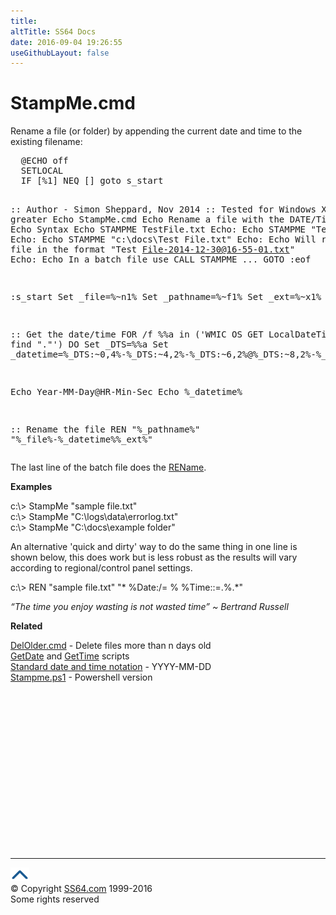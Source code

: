 ```yaml
---
title:
altTitle: SS64 Docs
date: 2016-09-04 19:26:55
useGithubLayout: false
---
```

<!-- #BeginLibraryItem "/Library/head_ntsyntax.lbi" --><!-- #EndLibraryItem --><h1>StampMe.cmd</h1>
<p>Rename a file (or folder) by appending the current date and time to the existing filename:</p>
<pre>  @ECHO off
  SETLOCAL
  IF [%1] NEQ [] goto s_start

  :: Author - Simon Sheppard, Nov 2014
  :: Tested for Windows XP Pro or greater
  Echo StampMe.cmd
  Echo Rename a file with the DATE/Time
  Echo:
  Echo Syntax
  Echo    STAMPME TestFile.txt
  Echo:
  Echo    STAMPME "Test File.txt"
  Echo:
  Echo    STAMPME "c:\docs\Test File.txt"
  Echo:
  Echo    Will rename the file in the format "Test File-2014-12-30@16-55-01.txt"
  Echo:
  Echo    In a batch file use CALL STAMPME ...
  GOTO :eof
  
  :s_start
  Set _file=%~n1%
  Set _pathname=%~f1%
  Set _ext=%~x1%
  
  :: Get the date/time
  FOR /f %%a in ('WMIC OS GET LocalDateTime ^| find "."') DO Set _DTS=%%a
  Set _datetime=%_DTS:~0,4%-%_DTS:~4,2%-%_DTS:~6,2%@%_DTS:~8,2%-%_DTS:~10,2%-%_DTS:~12,2%

  Echo   Year-MM-Day@HR-Min-Sec
  Echo   %_datetime%
  
  :: Rename the file
  REN "%_pathname%" "%_file%-%_datetime%%_ext%"</pre>
<p>The last  line  of the batch file does the <a href="ren.html">REName</a>.
</p><p><b>Examples</b>
</p><p class="code">c:\&gt; StampMe "sample file.txt"
<br>
c:\&gt; StampMe "C:\logs\data\errorlog.txt"<br>
c:\&gt; StampMe "C:\docs\example folder"
</p><p>An alternative 'quick and dirty' way to do the same thing in one line is shown below, this does work but is less robust as the results will vary according to regional/control panel settings.
</p><p class="code">c:\&gt; REN "sample file.txt" "* %Date:/= % %Time::=.%.*" 
</p><p class="quote"><i>“The time you enjoy wasting is not wasted time” ~ Bertrand Russell</i></p>
<p><b>Related</b>
</p><p><a href="syntax-delolder.html">DelOlder.cmd</a> - Delete files more than n days old<br>
<a href="syntax-getdate.html">GetDate</a> and <a href="syntax-gettime.html">GetTime</a> scripts<br>
<a href="../dates.html">Standard date and time notation</a> - YYYY-MM-DD<br>
<a href="../ps/syntax-stampme.html">Stampme.ps1</a> - Powershell version
<!-- #BeginLibraryItem "/Library/foot_nt.lbi" --></p><p><script async="" src="//pagead2.googlesyndication.com/pagead/js/adsbygoogle.js"></script>
<!-- windows300 -->
<ins class="adsbygoogle" style="display:inline-block;width:300px;height:250px" data-ad-client="ca-pub-6140977852749469" data-ad-slot="7649547908"></ins>
<script>
(adsbygoogle = window.adsbygoogle || []).push({});
</script></p>
<hr>
<div id="bl" class="footer"><a href="#"><img src="../images/top.png" width="30" height="22" alt="Back to the Top"></a></div>
<div id="br" class="footer, tagline">© Copyright <a href="http://ss64.com/">SS64.com</a> 1999-2016<br>
Some rights reserved</div><!-- #EndLibraryItem -->

